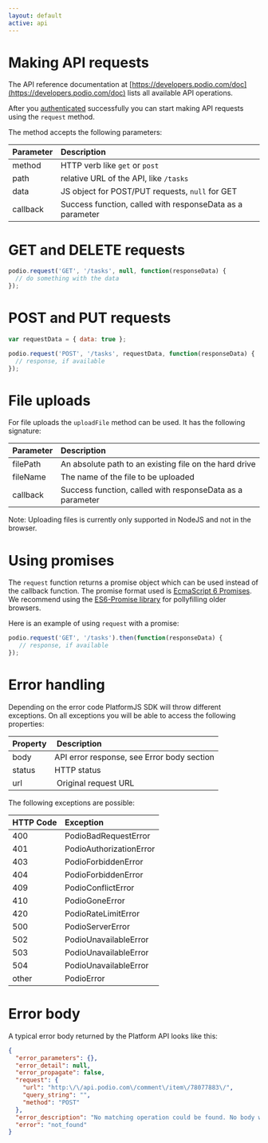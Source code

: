 ```yaml
---
layout: default
active: api
---
```

# Making API requests

The API reference documentation at [https://developers.podio.com/doc](https://developers.podio.com/doc) lists all
available API operations.

After you [authenticated](http://podio.github.io/platformJS/authentication/) successfully you can start making API requests using the `request` method. 

The method accepts the following parameters:

Parameter      | Description
:------------- | :-------------
method         | HTTP verb like `get` or `post`
path           | relative URL of the API, like `/tasks`
data           | JS object for POST/PUT requests, `null` for GET
callback       | Success function, called with responseData as a parameter

# GET and DELETE requests

```js
podio.request('GET', '/tasks', null, function(responseData) {
  // do something with the data  
});
```

# POST and PUT requests

```js
var requestData = { data: true };

podio.request('POST', '/tasks', requestData, function(responseData) {
  // response, if available
});
```

# File uploads

For file uploads the `uploadFile` method can be used. It has the following signature:

Parameter      | Description
:------------- | :-------------
filePath       | An absolute path to an existing file on the hard drive
fileName       | The name of the file to be uploaded
callback       | Success function, called with responseData as a parameter

Note: Uploading files is currently only supported in NodeJS and not in the browser.

# Using promises

The `request` function returns a promise object which can be used instead of the callback function. The promise format used is [EcmaScript 6 Promises](http://www.html5rocks.com/en/tutorials/es6/promises/). We recommend using the [ES6-Promise library](https://github.com/jakearchibald/es6-promise) for pollyfilling older browsers. 

Here is an example of using `request` with a promise:

```js
podio.request('GET', '/tasks').then(function(responseData) {
   // response, if available
});
```

# Error handling

Depending on the error code PlatformJS SDK will throw different exceptions. On all exceptions you will be able to access the following properties:

Property | Description
:------- | :----------
body     | API error response, see Error body section
status   | HTTP status
url      | Original request URL

The following exceptions are possible:

HTTP Code | Exception
:-------- | :--------
400       | PodioBadRequestError
401       | PodioAuthorizationError
403       | PodioForbiddenError
404       | PodioForbiddenError
409       | PodioConflictError
410       | PodioGoneError
420       | PodioRateLimitError
500       | PodioServerError
502       | PodioUnavailableError
503       | PodioUnavailableError
504       | PodioUnavailableError
other     | PodioError

# Error body

A typical error body returned by the Platform API looks like this:

```json
{
  "error_parameters": {},
  "error_detail": null,
  "error_propagate": false,
  "request": {
    "url": "http:\/\/api.podio.com\/comment\/item\/78077883\/",
    "query_string": "",
    "method": "POST"
  },
  "error_description": "No matching operation could be found. No body was given.",
  "error": "not_found"
}
```

